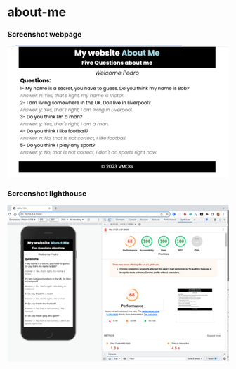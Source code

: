 # about-me

### Screenshot webpage

![WEB](images/About-Me-web.png)

### Screenshot lighthouse

![lighthouse](images/About-Me.png)
